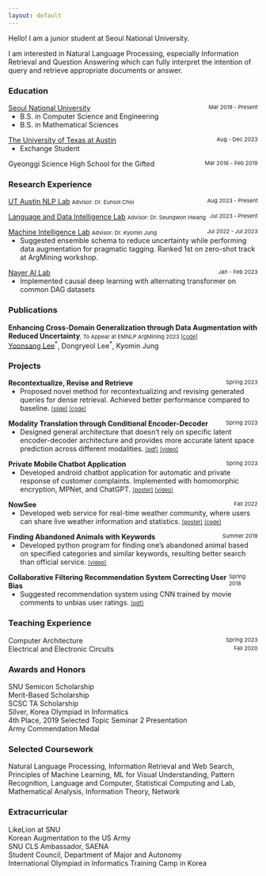 ```yaml
---
layout: default
---
```


Hello! I am a junior student at Seoul National University.

I am interested in Natural Language Processing, especially Information Retrieval and Question Answering which can fully interpret the intention of query and retrieve appropriate documents or answer.

### Education

<p style="margin:0">
<div style="display:flex; justify-content:space-between">
    <a href="https://snu.ac.kr/">Seoul National University</a>
    <span style="font-size:11px"> Mar 2019 - Present</span>
  </div>

  <ul style="margin:0">
    <li>B.S. in Computer Science and Engineering</li>
    <li>B.S. in Mathematical Sciences</li>
    <!-- <li style="list-style-type: none;"> -->
    <!-- <li>
    <details closed>
		<summary>Selected Coursework</summary>
    <span style="font-size:11px">Natural Language Processing, Information Retrieval and Web Search, Principles of Machine Learning, Machine Learning for Visual Understanding, Pattern Recognition, Language and Computer</span>
    </details></li> -->
  </ul>
</p>

<p style="margin:0">
  <div style="display:flex; justify-content:space-between">
    <a href="https://www.utexas.edu">The University of Texas at Austin</a>
    <span style="font-size:11px">Aug - Dec 2023</span>
  </div>

  <ul style="margin:0">
    <li>Exchange Student</li>
  </ul>
</p>

<p style="margin:0">
  <div style="display:flex; justify-content:space-between">
    Gyeonggi Science High School for the Gifted
    <span style="font-size:11px">Mar 2016 - Feb 2019</span>
  </div>
</p>

### Research Experience

<p style="margin:0">
<div style="display:flex; justify-content:space-between">
    <span>
      <a href="https://www.nlp.utexas.edu/">UT Austin NLP Lab</a>
      <span style="font-size:11px">Advisor: Dr. Eunsol Choi</span>
    </span>
    <span style="font-size:11px"> Aug 2023 - Present</span>
  </div>
  <!-- <ul style="margin:0">
  </ul> -->
</p>

<p style="margin:0">
<div style="display:flex; justify-content:space-between">
  <span>
    <a href="https://ldilab-snu.notion.site/ldilab-snu/Home-47ac59b6129f4dfb9d0f5603c317acda">Language and Data Intelligence Lab</a>
    <span style="font-size:11px">Advisor: Dr. Seungwon Hwang</span>
  </span>
    <span style="font-size:11px"> Jul 2023 - Present</span>
  </div>
  <!-- <ul style="margin:0">
  </ul> -->
</p>

<p style="margin:0">
<div style="display:flex; justify-content:space-between">
<span>
    <a href="http://milab.snu.ac.kr">Machine Intelligence Lab</a>
    <span style="font-size:11px">Advisor: Dr. Kyomin Jung</span>
    </span>
    <span style="font-size:11px"> Jul 2022 - Jul 2023</span>
  </div>
  <ul style="margin:0">
    <li>Suggested ensemble schema to reduce uncertainty while performing data augmentation for pragmatic tagging. Ranked 1st on zero-shot track at ArgMining workshop.</li>
  </ul>
</p>

<p style="margin:0">
<div style="display:flex; justify-content:space-between">
    <a href="https://naver-career.gitbook.io/kr/service/clova/naver-ai-lab">Naver AI Lab</a>
    <span style="font-size:11px"> Jan - Feb 2023</span>
  </div>
  <ul style="margin:0">
    <li>Implemented causal deep learning with alternating transformer on common DAG datasets</li>
  </ul>
</p>

### Publications

<p style="margin-top:0">
  <b>Enhancing Cross-Domain Generalization through Data Augmentation with Reduced Uncertainty</b><span style="font-size:11px">, To Appear at EMNLP ArgMining 2023 
  <!-- <a href="/assets/pdf/tripleR.pdf"> [pdf]</a> -->
    <a href="https://github.com/lilys012/pragtag"> [code]</a></span> <br>
  <u>Yoonsang Lee</u><sup>*</sup>, Dongryeol Lee<sup>*</sup>, Kyomin Jung <br>
</p>

### Projects
<p style="margin:0">
<div style="display:flex; justify-content:space-between">
<b>Recontextualize, Revise and Retrieve</b><span style="font-size:11px">Spring 2023</span>
  </div>

  <ul style="margin:0">
    <li>Proposed novel method for recontextualizing and revising generated queries for dense retrieval. Achieved better performance compared to baseline. <a href="/assets/pdf/tripleR.pdf" style="font-size:11px"> [slide]</a>
    <a href="https://github.com/lilys012/tripleR" style="font-size:11px"> [code]</a></li>
  </ul>
</p>

<p style="margin:0">
<div style="display:flex; justify-content:space-between">
<b>Modality Translation through Conditional Encoder-Decoder</b> <span style="font-size:11px">Spring 2023</span>
  </div>

  <ul style="margin:0">
    <li>Designed general architecture that doesn’t rely on specific latent encoder-decoder architecture and provides more accurate latent space prediction across different modalities.
      <a href="/assets/pdf/modalityTT.pdf" style="font-size:11px"> [pdf]</a>
      <a href="https://youtu.be/vRlxPotdAZc" style="font-size:11px"> [video]</a>
      </li>
  </ul>
</p>

<p style="margin:0">
<div style="display:flex; justify-content:space-between">
<!-- <b><a href="./another-page">Private Mobile Chatbot Application</a></b> <span style="font-size:11px">Spring 2023</span> -->
<b>Private Mobile Chatbot Application</b> <span style="font-size:11px">Spring 2023</span>
  </div>

  <ul style="margin:0">
    <li>Developed android chatbot application for automatic and private response of customer complaints. Implemented with homomorphic encryption, MPNet, and ChatGPT. <a href="/assets/pdf/privateMC.pdf" style="font-size:11px"> [poster]</a>
  <a href="https://youtu.be/NzjhgrYtedI" style="font-size:11px"> [video]</a></li>
  </ul>

</p>

<p style="margin:0">
<div style="display:flex; justify-content:space-between">
<b>NowSee</b> <span style="font-size:11px">Fall 2022</span>
  </div>

  <ul style="margin:0">
    <li>Developed web service for real-time weather community, where users can share live weather information and statistics. <a href="/assets/pdf/nowsee.pdf" style="font-size:11px"> [poster]</a> <a href="https://github.com/swsnu/swppfall2022-team6" style="font-size:11px"> [code]</a></li>
  </ul>

</p>

<!-- <p style="margin:0">
<div style="display:flex; justify-content:space-between">
<b>Haemong Dogam</b> <span style="font-size:11px">Summer 2022</span>
  </div>

  <ul style="margin:0">
    <li>Developed web service for interpreting and recording dreams.</li>
  </ul>
</p> -->

<p style="margin:0">
<div style="display:flex; justify-content:space-between">
<b>Finding Abandoned Animals with Keywords</b> <span style="font-size:11px">Summer 2019</span>
  </div>

  <ul style="margin:0">
    <li>Developed python program for finding one’s abandoned animal based on specified categories and similar keywords, resulting better search than official service.   <a href="https://www.ebs.co.kr/tv/show?prodId=131075&lectId=20131843" style="font-size:11px"> [video]</a></li>
  </ul>

</p>

<p style="margin:0">
<div style="display:flex; justify-content:space-between">
<b>Collaborative Filtering Recommendation System Correcting User Bias</b> <span style="font-size:11px">Spring 2018</span>
  </div>

  <ul style="margin:0">
    <li>Suggested recommendation system using CNN trained by movie comments to unbias user ratings. <a href="/assets/pdf/collaborativeFR.pdf" style="font-size:11px"> [pdf]</a></li>
  </ul>
</p>

### Teaching Experience

<div style="display:flex; justify-content:space-between;">
    Computer Architecture
    <span style="font-size:11px"> Spring 2023</span>
</div>
<div style="display:flex; justify-content:space-between; margin-bottom:20px">
    Electrical and Electronic Circuits
    <span style="font-size:11px"> Fall 2020</span>
</div>

### Awards and Honors

SNU Semicon Scholarship <br> Merit-Based Scholarship <br> SCSC TA Scholarship <br> Silver, Korea Olympiad in Informatics <br> 4th Place, 2019 Selected Topic Seminar 2 Presentation <br> Army Commendation Medal

### Selected Coursework

Natural Language Processing, Information Retrieval and Web Search, Principles of Machine Learning, ML for Visual Understanding, Pattern Recognition, Language and Computer, Statistical Computing and Lab, Mathematical Analysis, Information Theory, Network

### Extracurricular
LikeLion at SNU <br> Korean Augmentation to the US Army <br> SNU CLS Ambassador, SAENA <br> Student Council, Department of Major and Autonomy <br> International Olympiad in Informatics Training Camp in Korea


<!-- ### Small image

![Octocat](https://github.githubassets.com/images/icons/emoji/octocat.png)

### Large image

![Branching](https://guides.github.com/activities/hello-world/branching.png) -->
